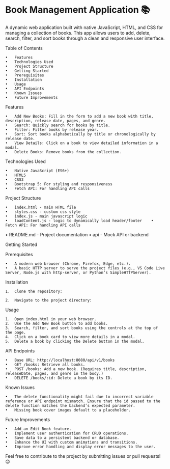 # Book Management Application 📚

A dynamic web application built with native JavaScript, HTML, and CSS for managing a collection of books. This app allows users to add, delete, search, filter, and sort books through a clean and responsive user interface.

Table of Contents

	•	Features
	•	Technologies Used
	•	Project Structure
	•	Getting Started
	•	Prerequisites
	•	Installation
	•	Usage
	•	API Endpoints
	•	Known Issues
	•	Future Improvements

Features

	•	Add New Books: Fill in the form to add a new book with title, description, release date, pages, and genre.
	•	Search: Quickly search for books by title.
	•	Filter: Filter books by release year.
	•	Sort: Sort books alphabetically by title or chronologically by release date.
	•	View Details: Click on a book to view detailed information in a modal.
	•	Delete Books: Remove books from the collection.

Technologies Used

	•	Native JavaScript (ES6+)
	•	HTML5
	•	CSS3
	•	Bootstrap 5: For styling and responsiveness
	•	Fetch API: For handling API calls

Project Structure

	•	index.html - main HTML file
	•	styles.css - custom css style
	•	index.js - main javascript logic
	•	loadContent.js - logic to dynamically load header/footer	•	Fetch API: For handling API calls
  • README.md       - Project documentation
  • api              -  Mock API or backend

Getting Started

Prerequisites

	•	A modern web browser (Chrome, Firefox, Edge, etc.).
	•	A basic HTTP server to serve the project files (e.g., VS Code Live Server, Node.js with http-server, or Python’s SimpleHTTPServer).

Installation

	1.	Clone the repository:

	2.	Navigate to the project directory:

Usage

	1.	Open index.html in your web browser.
	2.	Use the Add New Book button to add books.
	3.	Search, filter, and sort books using the controls at the top of the page.
	4.	Click on a book card to view more details in a modal.
	5.	Delete a book by clicking the Delete button in the modal.

API Endpoints

	•	Base URL: http://localhost:8080/api/v1/books
	•	GET /books: Retrieve all books.
	•	POST /books: Add a new book. (Requires title, description, releaseDate, pages, and genre in the body.)
	•	DELETE /books/:id: Delete a book by its ID.

Known Issues

	•	The delete functionality might fail due to incorrect variable reference or API endpoint mismatch. Ensure that the id passed to the delete function matches the backend’s expected parameter.
	•	Missing book cover images default to a placeholder.

Future Improvements

	•	Add an Edit Book feature.
	•	Implement user authentication for CRUD operations.
	•	Save data to a persistent backend or database.
	•	Enhance the UI with custom animations and transitions.
	•	Improve error handling and display error messages to the user.

Feel free to contribute to the project by submitting issues or pull requests! 😊
